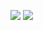 ![](https://github.com/ppc-ntu-khpi/35-first-lab-Vadym-Al/tree/master/Solution/task3.1)
![](https://github.com/ppc-ntu-khpi/35-first-lab-Vadym-Al/tree/master/Solution/task3.2)